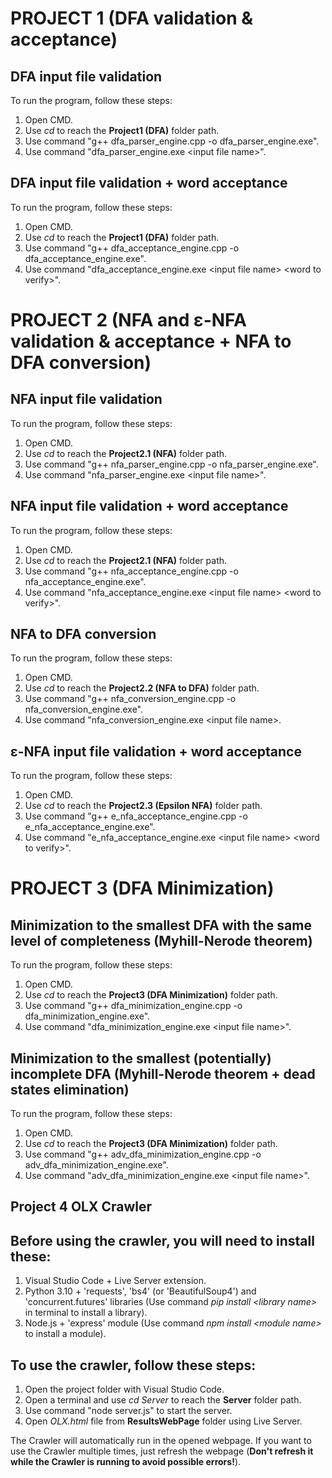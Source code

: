 # PROJECT 1 (DFA validation & acceptance)

## DFA input file validation

To run the program, follow these steps:

1. Open CMD.
2. Use *cd* to reach the **Project1 (DFA)** folder path.
3. Use command "g++ dfa_parser_engine.cpp -o dfa_parser_engine.exe".
4. Use command "dfa_parser_engine.exe \<input file name\>".

## DFA input file validation + word acceptance

To run the program, follow these steps:

1. Open CMD.
2. Use *cd* to reach the **Project1 (DFA)** folder path.
3. Use command "g++ dfa_acceptance_engine.cpp -o dfa_acceptance_engine.exe".
4. Use command "dfa_acceptance_engine.exe \<input file name\> \<word to verify\>".


# PROJECT 2 (NFA and ε-NFA validation & acceptance + NFA to DFA conversion)

## NFA input file validation

To run the program, follow these steps:

1. Open CMD.
2. Use *cd* to reach the **Project2.1 (NFA)** folder path.
3. Use command "g++ nfa_parser_engine.cpp -o nfa_parser_engine.exe".
4. Use command "nfa_parser_engine.exe \<input file name\>".

## NFA input file validation + word acceptance

To run the program, follow these steps:

1. Open CMD.
2. Use *cd* to reach the **Project2.1 (NFA)** folder path.
3. Use command "g++ nfa_acceptance_engine.cpp -o nfa_acceptance_engine.exe".
4. Use command "nfa_acceptance_engine.exe \<input file name\> \<word to verify\>".


## NFA to DFA conversion

To run the program, follow these steps:

1. Open CMD.
2. Use *cd* to reach the **Project2.2 (NFA to DFA)** folder path.
3. Use command "g++ nfa_conversion_engine.cpp -o nfa_conversion_engine.exe".
4. Use command "nfa_conversion_engine.exe \<input file name\>.


## ε-NFA input file validation + word acceptance

To run the program, follow these steps:

1. Open CMD.
2. Use *cd* to reach the **Project2.3 (Epsilon NFA)** folder path.
3. Use command "g++ e_nfa_acceptance_engine.cpp -o e_nfa_acceptance_engine.exe".
4. Use command "e_nfa_acceptance_engine.exe \<input file name\> \<word to verify\>".


# PROJECT 3 (DFA Minimization)

## Minimization to the smallest DFA with the same level of completeness (Myhill-Nerode theorem)

To run the program, follow these steps:

1. Open CMD.
2. Use *cd* to reach the **Project3 (DFA Minimization)** folder path.
3. Use command "g++ dfa_minimization_engine.cpp -o dfa_minimization_engine.exe".
4. Use command "dfa_minimization_engine.exe \<input file name\>".


## Minimization to the smallest (potentially) incomplete DFA (Myhill-Nerode theorem + dead states elimination)

To run the program, follow these steps:

1. Open CMD.
2. Use *cd* to reach the **Project3 (DFA Minimization)** folder path.
3. Use command "g++ adv_dfa_minimization_engine.cpp -o adv_dfa_minimization_engine.exe".
4. Use command "adv_dfa_minimization_engine.exe \<input file name\>".

## Project 4 OLX Crawler

## Before using the crawler, you will need to install these:
1. Visual Studio Code + Live Server extension.
2. Python 3.10 + 'requests', 'bs4' (or 'BeautifulSoup4') and 'concurrent.futures' libraries (Use command *pip install \<library name\>* in terminal to install a library).
3. Node.js + 'express' module (Use command *npm install \<module name\>* to install a module).


## To use the crawler, follow these steps:

1. Open the project folder with Visual Studio Code.
2. Open a terminal and use *cd Server* to reach the **Server** folder path.
4. Use command "node server.js" to start the server.
5. Open *OLX.html* file from **ResultsWebPage** folder using Live Server.

The Crawler will automatically run in the opened webpage. If you want to use the Crawler multiple times, just refresh the webpage (**Don't refresh it while the Crawler is running to avoid possible errors!**).

